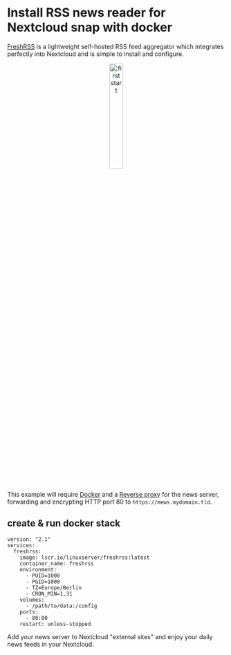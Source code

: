 # Install RSS news reader for Nextcloud snap with docker

[FreshRSS](https://github.com/FreshRSS/FreshRSS/tree/edge/Docker) is a lightweight self-hosted RSS feed aggregator which integrates perfectly into Nextcloud and is simple to install and configure. 

<p align="center" width="100%">
    <img width="25%" src="https://github.com/user-attachments/assets/a2767f8d-2c6e-4ce5-9e0b-528731ba2632" alt="first start">
</p>

This example will require [Docker](https://www.docker.com/) and a [Reverse proxy](https://github.com/nextcloud-snap/nextcloud-snap/wiki/Putting-the-snap-behind-a-reverse-proxy) for the news server, forwarding and encrypting HTTP port 80 to `https://mews.mydomain.tld`.

## create & run docker stack

```
version: "2.1"
services:
  freshrss:
    image: lscr.io/linuxserver/freshrss:latest
    container_name: freshrss
    environment:
      - PUID=1000
      - PGID=1000
      - TZ=Europe/Berlin
      - CRON_MIN=1,31
    volumes:
      - /path/to/data:/config
    ports:
      - 80:80
    restart: unless-stopped
```

Add your news server to Nextcloud "external sites" and enjoy your daily news feeds in your Nextcloud.
